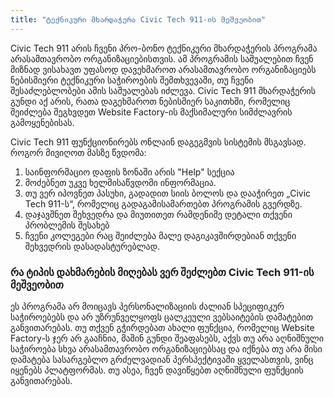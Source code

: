 ```yaml
---
title: "ტექნიკური მხარდაჭერა Civic Tech 911-ის მეშვეობით"
---
```


Civic Tech 911 არის ჩვენი პრო-ბონო ტექნიკური მხარდაჭერის პროგრამა არასამთავრობო ორგანიზაციებისთვის. ამ პროგრამის
საშუალებით ჩვენ მიზნად ვისახავთ უფასოდ დავეხმაროთ არასამთავრობო ორგანიზაციებს ნებისმიერი ტექნიკური საჭიროების
შემთხვევაში, თუ ჩვენი შესაძლებლობები ამის საშუალებას იძლევა. Civic Tech 911 მხარდაჭერის გუნდი აქ არის, რათა დაგეხმაროთ
ნებისმიერ საკითხში, რომელიც შეიძლება შეგხვდეთ Website Factory-ის მაქსიმალური სიმძლავრის გამოყენებისას.

Civic Tech 911 ფუნქციონირებს ონლაინ დაგეგმვის სისტემის მსგავსად. როგორ მივიღოთ მასზე წვდომა:

1) საინფორმაციო დაფის ზონაში არის "Help" სექცია
2) მოძებნეთ უკვე ხელმისაწვდომი ინფორმაცია.
3) თუ ვერ იპოვნეთ პასუხი, გადადით სიის ბოლოს და დააჭირეთ „Civic Tech 911-ს“, რომელიც გადაგამისამართებთ პროგრამის
   გვერდზე.
4) დაჯავშნეთ შეხვედრა და მიუთითეთ რამდენიმე დეტალი თქვენი პრობლემის შესახებ
5) ჩვენი კოლეგები რაც შეიძლება მალე დაგიკავშირდებიან თქვენი შეხვედრის დასადასტურებლად.

### რა ტიპის დახმარების მიღებას ვერ შეძლებთ Civic Tech 911-ის მეშვეობით

ეს პროგრამა არ მოიცავს პერსონალიზაციის ძალიან სპეციფიკურ საჭიროებებს და არ უზრუნველყოფს ცალკეული ვებსაიტების დამატებით
განვითარებას. თუ თქვენ გჭირდებათ ახალი ფუნქცია, რომელიც Website Factory-ს ჯერ არ გააჩნია, მაშინ გუნდი შეაფასებს, აქვს თუ
არა აღნიშნული საჭიროება სხვა არასამთავრობო ორგანიზაციებსაც და იქნება თუ არა მისი დამატება სასარგებლო გრძელვადიან
პერსპექტივაში ყველასთვის, ვინც იყენებს პლატფორმას. თუ ასეა, ჩვენ დავიწყებთ აღნიშნული ფუნქციის განვითარებას.
